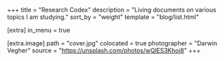 +++
title = "Research Codex"
description = "Living documents on various topics I am studying."
sort_by = "weight"
template = "blog/list.html"

[extra]
in_menu = true

[extra.image]
path = "cover.jpg"
colocated = true
photographer = "Darwin Vegher"
source = "https://unsplash.com/photos/wQlES3Khoi8"
+++

